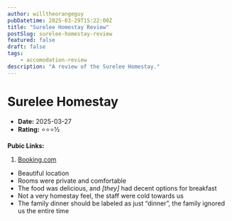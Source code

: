 ```yaml
---
author: willtheorangeguy
pubDatetime: 2025-03-29T15:22:00Z
title: "Surelee Homestay Review"
postSlug: surelee-homestay-review
featured: false
draft: false
tags:
    - accomodation-review
description: "A review of the Surelee Homestay."
---
```


# Surelee Homestay

-   **Date:** 2025-03-27
-   **Rating:** ⭐⭐⭐½

**Pubic Links:**

1. [Booking.com](https://www.booking.com/hotel/vn/surelee-homestay.html?aid=304142&label=review_am&sid=c7f521e3328b99263d830acc16a4229b&activeTab=htReviews&dist=0&keep_landing=1&rurl=6326d806f1a1a91a&sb_price_type=total&type=total&#tab-reviews:~:text=A%20hotel%2C%20not%20a%20homestay)

-   Beautiful location
-   Rooms were private and comfortable
-   The food was delicious, and _[they]_ had decent options for breakfast
-   Not a very homestay feel, the staff were cold towards us
-   The family dinner should be labeled as just “dinner”, the family ignored us the entire time
